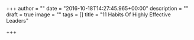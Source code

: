 +++
author = ""
date = "2016-10-18T14:27:45.965+00:00"
description = ""
draft = true
image = ""
tags = []
title = "11 Habits Of Highly Effective Leaders"

+++
